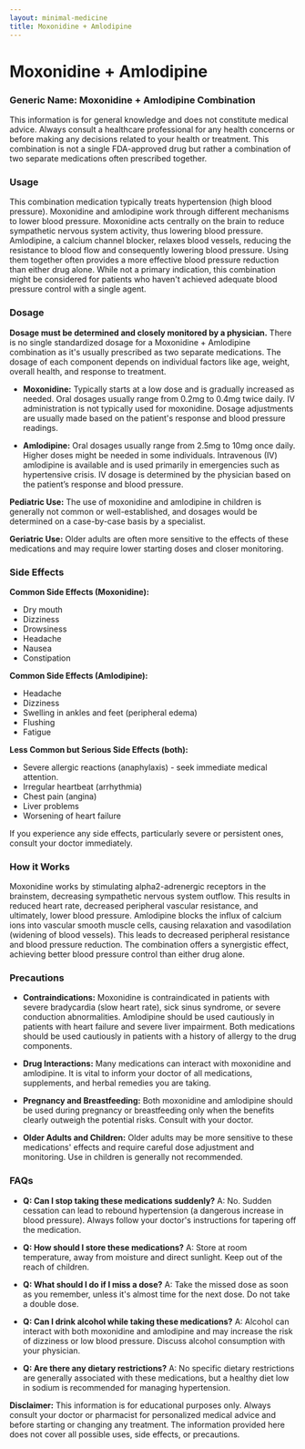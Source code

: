 ```yaml
---
layout: minimal-medicine
title: Moxonidine + Amlodipine
---
```


# Moxonidine + Amlodipine
### Generic Name: Moxonidine + Amlodipine Combination

This information is for general knowledge and does not constitute medical advice. Always consult a healthcare professional for any health concerns or before making any decisions related to your health or treatment.  This combination is not a single FDA-approved drug but rather a combination of two separate medications often prescribed together.


### Usage

This combination medication typically treats hypertension (high blood pressure).  Moxonidine and amlodipine work through different mechanisms to lower blood pressure.  Moxonidine acts centrally on the brain to reduce sympathetic nervous system activity, thus lowering blood pressure.  Amlodipine, a calcium channel blocker, relaxes blood vessels, reducing the resistance to blood flow and consequently lowering blood pressure.  Using them together often provides a more effective blood pressure reduction than either drug alone.  While not a primary indication, this combination might be considered for patients who haven't achieved adequate blood pressure control with a single agent.


### Dosage

**Dosage must be determined and closely monitored by a physician.** There is no single standardized dosage for a Moxonidine + Amlodipine combination as it's usually prescribed as two separate medications.  The dosage of each component depends on individual factors like age, weight, overall health, and response to treatment.

* **Moxonidine:** Typically starts at a low dose and is gradually increased as needed.  Oral dosages usually range from 0.2mg to 0.4mg twice daily.  IV administration is not typically used for moxonidine.  Dosage adjustments are usually made based on the patient's response and blood pressure readings.

* **Amlodipine:**  Oral dosages usually range from 2.5mg to 10mg once daily.  Higher doses might be needed in some individuals.  Intravenous (IV) amlodipine is available and is used primarily in emergencies such as hypertensive crisis. IV dosage is determined by the physician based on the patient’s response and blood pressure.


**Pediatric Use:** The use of moxonidine and amlodipine in children is generally not common or well-established, and dosages would be determined on a case-by-case basis by a specialist.  

**Geriatric Use:**  Older adults are often more sensitive to the effects of these medications and may require lower starting doses and closer monitoring.


### Side Effects

**Common Side Effects (Moxonidine):**

* Dry mouth
* Dizziness
* Drowsiness
* Headache
* Nausea
* Constipation


**Common Side Effects (Amlodipine):**

* Headache
* Dizziness
* Swelling in ankles and feet (peripheral edema)
* Flushing
* Fatigue


**Less Common but Serious Side Effects (both):**

* Severe allergic reactions (anaphylaxis) - seek immediate medical attention.
* Irregular heartbeat (arrhythmia)
* Chest pain (angina)
* Liver problems
* Worsening of heart failure


If you experience any side effects, particularly severe or persistent ones, consult your doctor immediately.


### How it Works

Moxonidine works by stimulating alpha2-adrenergic receptors in the brainstem, decreasing sympathetic nervous system outflow. This results in reduced heart rate, decreased peripheral vascular resistance, and ultimately, lower blood pressure.  Amlodipine blocks the influx of calcium ions into vascular smooth muscle cells, causing relaxation and vasodilation (widening of blood vessels). This leads to decreased peripheral resistance and blood pressure reduction.  The combination offers a synergistic effect, achieving better blood pressure control than either drug alone.


### Precautions

* **Contraindications:** Moxonidine is contraindicated in patients with severe bradycardia (slow heart rate), sick sinus syndrome, or severe conduction abnormalities.  Amlodipine should be used cautiously in patients with heart failure and severe liver impairment.  Both medications should be used cautiously in patients with a history of allergy to the drug components.

* **Drug Interactions:**  Many medications can interact with moxonidine and amlodipine.  It is vital to inform your doctor of all medications, supplements, and herbal remedies you are taking.

* **Pregnancy and Breastfeeding:** Both moxonidine and amlodipine should be used during pregnancy or breastfeeding only when the benefits clearly outweigh the potential risks.  Consult with your doctor.

* **Older Adults and Children:** Older adults may be more sensitive to these medications' effects and require careful dose adjustment and monitoring.   Use in children is generally not recommended.


### FAQs

* **Q: Can I stop taking these medications suddenly?** A: No.  Sudden cessation can lead to rebound hypertension (a dangerous increase in blood pressure).  Always follow your doctor's instructions for tapering off the medication.

* **Q: How should I store these medications?** A: Store at room temperature, away from moisture and direct sunlight. Keep out of the reach of children.

* **Q: What should I do if I miss a dose?** A: Take the missed dose as soon as you remember, unless it's almost time for the next dose. Do not take a double dose.

* **Q:  Can I drink alcohol while taking these medications?** A:  Alcohol can interact with both moxonidine and amlodipine and may increase the risk of dizziness or low blood pressure.  Discuss alcohol consumption with your physician.

* **Q: Are there any dietary restrictions?** A:  No specific dietary restrictions are generally associated with these medications, but a healthy diet low in sodium is recommended for managing hypertension.

**Disclaimer:** This information is for educational purposes only.  Always consult your doctor or pharmacist for personalized medical advice and before starting or changing any treatment.  The information provided here does not cover all possible uses, side effects, or precautions.
